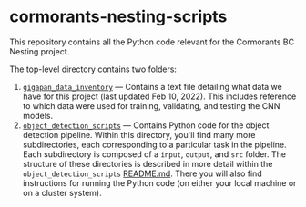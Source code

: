 # cormorants-nesting-scripts
This repository contains all the Python code relevant for the Cormorants BC Nesting project. 

The top-level directory contains two folders: 
1. [`gigapan_data_inventory`](/gigapan_data_inventory) &mdash; Contains a text file detailing what data we have for this project (last updated Feb 10, 2022). This includes reference to which data were used for training, validating, and testing the CNN models. 
2. [`object_detection_scripts`](/object_detection_scripts) &mdash; Contains Python code for the object detection pipeline. Within this directory, you'll find many more subdirectories, each corresponding to a particular task in the pipeline. Each subdirectory is composed of a `input`, `output`, and `src` folder. The structure of these directories is described in more detail within the `object_detection_scripts` [README.md](/object_detection_scripts/README.md). There you will also find instructions for running the Python code (on either your local machine or on a cluster system). 
